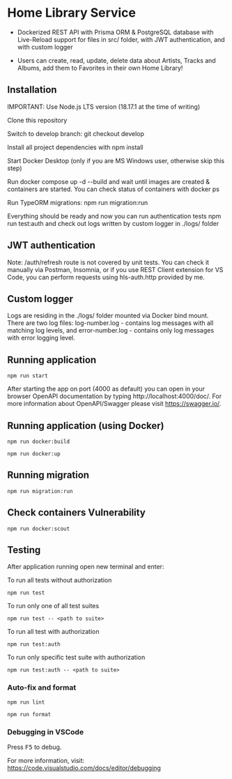 # Home Library Service
- Dockerized REST API with Prisma ORM & PostgreSQL database with Live-Reload support for files in src/ folder, with JWT authentication, and with custom logger

- Users can create, read, update, delete data about Artists, Tracks and Albums, add them to Favorites in their own Home Library!

## Installation

IMPORTANT: Use Node.js LTS version (18.17.1 at the time of writing)

Clone this repository

Switch to develop branch: git checkout develop

Install all project dependencies with npm install

Start Docker Desktop (only if you are MS Windows user, otherwise skip this step)

Run docker compose up -d --build and wait until images are created & containers are started. You can check status of containers with docker ps

Run TypeORM migrations: npm run migration:run

Everything should be ready and now you can run authentication tests npm run test:auth and check out logs written by custom logger in ./logs/ folder

## JWT authentication

Note: /auth/refresh route is not covered by unit tests. You can check it manually via Postman, Insomnia, or if you use REST Client extension for VS Code, you can perform requests using hls-auth.http provided by me.

## Custom logger

Logs are residing in the ./logs/ folder mounted via Docker bind mount. There are two log files: log-number.log - contains log messages with all matching log levels, and error-number.log - contains only log messages with error logging level.


## Running application

```
npm run start
```

After starting the app on port (4000 as default) you can open
in your browser OpenAPI documentation by typing http://localhost:4000/doc/.
For more information about OpenAPI/Swagger please visit https://swagger.io/.

## Running application (using Docker)

```
npm run docker:build
```
```
npm run docker:up
```

## Running migration

```
npm run migration:run
```

## Check containers Vulnerability

```
npm run docker:scout
```

## Testing

After application running open new terminal and enter:

To run all tests without authorization

```
npm run test
```

To run only one of all test suites

```
npm run test -- <path to suite>
```

To run all test with authorization

```
npm run test:auth
```

To run only specific test suite with authorization

```
npm run test:auth -- <path to suite>
```

### Auto-fix and format

```
npm run lint
```

```
npm run format
```

### Debugging in VSCode

Press <kbd>F5</kbd> to debug.

For more information, visit: https://code.visualstudio.com/docs/editor/debugging
